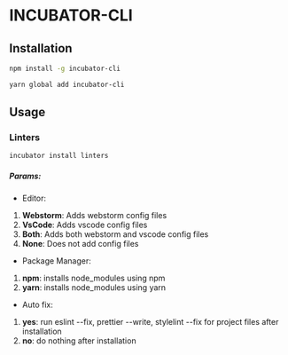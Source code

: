 # INCUBATOR-CLI

## Installation

```bash
npm install -g incubator-cli
```

```bash
yarn global add incubator-cli  
```


## Usage

### Linters

```bash
incubator install linters
```

##### Params: 

* Editor: 
1. **Webstorm**: Adds webstorm config files
2. **VsCode**: Adds vscode config files
3. **Both**: Adds both webstorm and vscode config files
4. **None**: Does not add config files

* Package Manager: 
1. **npm**: installs node_modules using npm
2. **yarn**: installs node_modules using yarn

* Auto fix:
1. **yes**: run eslint --fix, prettier --write, stylelint --fix for project files after installation
2. **no**: do nothing after installation 